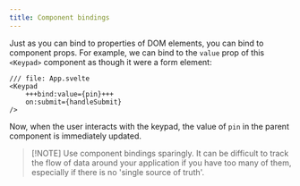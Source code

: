```yaml
---
title: Component bindings
---
```


Just as you can bind to properties of DOM elements, you can bind to component props. For example, we can bind to the `value` prop of this `<Keypad>` component as though it were a form element:

```svelte
/// file: App.svelte
<Keypad
	+++bind:value={pin}+++
	on:submit={handleSubmit}
/>
```

Now, when the user interacts with the keypad, the value of `pin` in the parent component is immediately updated.

> [!NOTE] Use component bindings sparingly. It can be difficult to track the flow of data around your application if you have too many of them, especially if there is no 'single source of truth'.

